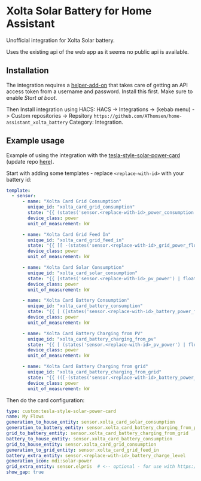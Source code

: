 # Xolta Solar Battery for Home Assistant

Unofficial integration for Xolta Solar battery.

Uses the existing api of the web app as it seems no public api is available.

## Installation

The integration requires a [helper-add-on](https://github.com/AThomsen/home-assistant_xolta_battery_authentication-addon) that takes care of getting an API access token from a username and password. Install this first. Make sure to enable *Start at boot*.

Then Install integration using HACS: HACS -> Integrations -> (kebab menu) -> Custom repositories -> Repsitory `https://github.com/AThomsen/home-assistant_xolta_battery` Category: Integration.


## Example usage

Example of using the integration with the [tesla-style-solar-power-card](https://github.com/reptilex/tesla-style-solar-power-card) (update repo [here](https://github.com/matban666/tesla-style-solar-power-card)).

Start with adding some templates - replace `<replace-with-id>` with your battery id:

~~~yaml
template:
  - sensor:
      - name: "Xolta Card Grid Consumption"
        unique_id: "xolta_card_grid_consumption"
        state: "{{ (states('sensor.<replace-with-id>_power_consumption') | float(0)) - (states('sensor.xolta_card_solar_consumption') | float(0)) - (states('sensor.xolta_card_battery_consumption') | float(0)) | round(1) }}"
        device_class: power
        unit_of_measurement: kW

      - name: "Xolta Card Grid Feed In"
        unique_id: "xolta_card_grid_feed_in"
        state: "{{ [[ -(states('sensor.<replace-with-id>_grid_power_flow') | float(0)), 0.0 ] | max, (states('sensor.<replace-with-id>_pv_power') | float(0)) - (states('sensor.xolta_card_solar_consumption') | float(0)) - (states('sensor.xolta_card_battery_charging_from_pv') | float(0))] | min | round(1) }}"
        device_class: power
        unit_of_measurement: kW

      - name: "Xolta Card Solar Consumption"
        unique_id: "xolta_card_solar_consumption"
        state: "{{ [states('sensor.<replace-with-id>_pv_power') | float(0), states('sensor.<replace-with-id>_power_consumption') | float(0)] | min | round(1) }}"
        device_class: power
        unit_of_measurement: kW

      - name: "Xolta Card Battery Consumption"
        unique_id: "xolta_card_battery_consumption"
        state: "{{ [ ([states('sensor.<replace-with-id>_battery_power_flow') | float(0), 0.0] | max),  (states('sensor.<replace-with-id>_power_consumption') | float(0)) - (states('sensor.xolta_card_solar_consumption') | float(0)) ] | min | round(1) }}"
        device_class: power
        unit_of_measurement: kW

      - name: "Xolta Card Battery Charging from PV"
        unique_id: "xolta_card_battery_charging_from_pv"
        state: "{{ [ (states('sensor.<replace-with-id>_pv_power') | float(0)) - (states('sensor.xolta_card_solar_consumption') | float(0)), [0.0, -(states('sensor.<replace-with-id>_battery_power_flow') | float(0))] | max] | min | round(1) }}"
        device_class: power
        unit_of_measurement: kW

      - name: "Xolta Card Battery Charging from grid"
        unique_id: "xolta_card_battery_charging_from_grid"
        state: "{{ (([-(states('sensor.<replace-with-id>_battery_power_flow') | float(0)), 0] | max) - (states('sensor.xolta_card_battery_charging_from_pv') | float(0)) ) | round(1) }}"
        device_class: power
        unit_of_measurement: kW
~~~

Then do the card configuration:

~~~yaml
type: custom:tesla-style-solar-power-card
name: My Flows
generation_to_house_entity: sensor.xolta_card_solar_consumption
generation_to_battery_entity: sensor.xolta_card_battery_charging_from_pv
grid_to_battery_entity: sensor.xolta_card_battery_charging_from_grid
battery_to_house_entity: sensor.xolta_card_battery_consumption
grid_to_house_entity: sensor.xolta_card_grid_consumption
generation_to_grid_entity: sensor.xolta_card_grid_feed_in
battery_extra_entity: sensor.<replace-with-id>_battery_charge_level
generation_icon: mdi:solar-power
grid_extra_entity: sensor.elpris  # <-- optional - for use with https://github.com/MTrab/energidataservice
show_gap: true
~~~